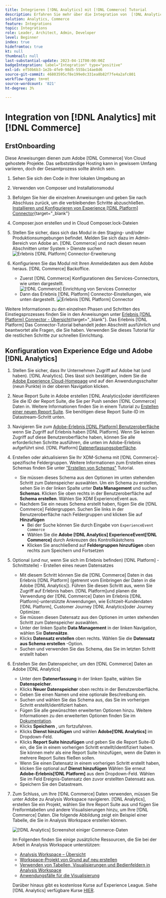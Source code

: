 ```yaml
---
title: Integrieren [!DNL Analytics] mit [!DNL Commerce] Tutorial
description: Erfahren Sie mehr über die Integration von  [!DNL Analytics]  mit  [!DNL Commerce].
solution: Analytics, Commerce
feature: Integrations
topic: Integrations
role: Leader, Architect, Admin, Developer
level: Beginner
index: true
hidefromtoc: true
kt: null
thumbnail: null
last-substantial-update: 2023-04-11T00:00:00Z
badgeIntegration: label="Integration" type="positive"
exl-id: ef50b6b3-1e2b-4fe9-98d5-555bc14ae8d6
source-git-commit: 46803595cf8e199e0c331ea8b82f7fe4a2afc801
workflow-type: tm+mt
source-wordcount: '821'
ht-degree: 3%

---
```


# Integration von [!DNL Analytics] mit [!DNL Commerce]

## ErstOnboarding

Diese Anweisungen dienen zum Adobe [!DNL Commerce] Von Cloud gehostete Projekte. Das selbstständige Hosting kann in gewissem Umfang variieren, doch der Gesamtprozess sollte ähnlich sein.

1. Sehen Sie sich den Code in Ihrer lokalen Umgebung an
1. Verwenden von Composer und Installationsmodul
1. Befolgen Sie hier die einzelnen Anweisungen und geben Sie nach Abschluss zurück, um die verbleibenden Schritte abzuschließen.
   [Installieren und Konfigurieren von Experience [!DNL Platform] Connector](https://experienceleague.adobe.com/docs/commerce-merchant-services/experience-platform-connector/fundamentals/install.html){target="_blank"}


1. Composer.json erstellen und in Cloud Composer.lock-Dateien
1. Stellen Sie sicher, dass sich das Modul in den Staging- und/oder Produktionsumgebungen befindet. Melden Sie sich dazu im Admin-Bereich von Adobe an. [!DNL Commerce] und nach diesen neuen Abschnitten unter System > Dienste suchen
   ![Erlebnis [!DNL Platform] Connector-Erweiterung](./assets/analytics-commerce/admin-view-experience-platform-commector-extension.png)

1. Konfigurieren Sie das Modul mit Ihren Anmeldedaten aus dem Adobe heraus. [!DNL Commerce] Backoffice.
   * Zuerst [!DNL Commerce] Konfigurationen des Services-Connectors, wie unten dargestellt.
     ![[!DNL Commerce] Einrichtung von Services Connector](./assets/analytics-commerce/commerce-services-connector-setup.png)
   * Dann das Erlebnis [!DNL Platform] Connector-Einstellungen, wie unten dargestellt.
     ![Erlebnis [!DNL Platform] Connector](./assets/analytics-commerce/experience-platform-connector.png)

Weitere Informationen zu den einzelnen Phasen und Schritten des Einstiegsprozesses finden Sie in den Anweisungen unter [Erlebnis [!DNL Platform] Connector - Übersicht](https://experienceleague.adobe.com/docs/commerce-merchant-services/experience-platform-connector/overview.html?lang=de){target="_blank"}. Das Erlebnis [!DNL Platform] Das Connector-Tutorial behandelt jeden Abschnitt ausführlich und beantwortet alle Fragen, die Sie haben. Verwenden Sie dieses Tutorial für die restlichen Schritte zur schnellen Einrichtung.

## Konfiguration von Experience Edge und Adobe [!DNL Analytics]

1. Stellen Sie sicher, dass Ihr Unternehmen Zugriff auf Adobe hat (und haben). [!DNL Analytics]. Dies lässt sich bestätigen, indem Sie die [Adobe Experience Cloud-Homepage](https://experience.adobe.com/) und auf den Anwendungsschalter (neun Punkte) in der oberen Navigation klicken.

1. Neue Report Suite in Adobe erstellen [!DNL Analytics]oder identifizieren Sie die ID der Report Suite, die Sie per Push senden [!DNL Commerce] Daten in. Weitere Informationen finden Sie in einem Tutorial zu [Erstellen einer neuen Report Suite](https://experienceleague.adobe.com/docs/analytics-learn/tutorials/intro-to-analytics/analytics-basics/understanding-and-creating-report-suites.html?lang=de). Sie benötigen diese Report Suite-ID im Datastream-Schritt unten.

1. Navigieren Sie zum [Adobe-Erlebnis [!DNL Platform] Benutzeroberfläche](https://platform.adobe.com) wenn Sie Zugriff auf Erlebnis haben [!DNL Platform]. Wenn Sie keinen Zugriff auf diese Benutzeroberfläche haben, können Sie alle erforderlichen Schritte ausführen, die unten im Adobe-Erlebnis aufgeführt sind. [!DNL Platform] [Datenerfassungsoberfläche](https://experience.adobe.com/#/data-collection).

1. Erstellen oder aktualisieren Sie Ihr XDM-Schema mit [!DNL Commerce]-spezifische Feldergruppen. Weitere Informationen zum Erstellen eines Schemas finden Sie unter [&quot;Erstellen von Schemas&quot;](https://experienceleague.adobe.com/docs/platform-learn/tutorials/schemas/create-schemas.html?lang=de) Tutorial.
   * Sie müssen dieses Schema aus den Optionen im unten stehenden Schritt zum Datenspeicher auswählen. Um ein Schema zu erstellen, sehen Sie in der linken Spalte unter **Data Management** und suchen **Schemas**. Klicken Sie oben rechts in der Benutzeroberfläche auf **Schema erstellen**. Wählen Sie XDM ExperienceEvent aus.
   * Nachdem Sie ein neues Schema erstellt haben, fügen Sie die [!DNL Commerce] Feldergruppen. Suchen Sie links in der Benutzeroberfläche nach Feldergruppen und klicken Sie auf **Hinzufügen**
      * Bei der Suche können Sie durch Eingabe von `ExperienceEvent Commerce`
      * Wählen Sie die **Adobe [!DNL Analytics] ExperienceEvent[!DNL Commerce]** durch Ankreuzen des Kontrollkästchens
      * Klicken Sie anschließend auf **Feldergruppen hinzufügen** oben rechts zum Speichern und Fortsetzen

1. Optional (und nur, wenn Sie sich im Erlebnis befinden) [!DNL Platform] -Schnittstelle) - Erstellen eines neuen Datensatzes
   * Mit diesem Schritt können Sie die [!DNL Commerce] Daten in das Erlebnis [!DNL Platform] (getrennt vom Einbringen der Daten in die Adobe [!DNL Analytics]). Führen Sie diesen Schritt aus, wenn Sie Zugriff auf Erlebnis haben. [!DNL Platform]und planen die Verwendung der [!DNL Commerce] Daten im Erlebnis [!DNL Platform]-unterstützte Anwendungen, wie Echtzeit-Kundendaten [!DNL Platform], Customer Journey [!DNL Analytics]oder Journey Optimizer.
   * Sie müssen diesen Datensatz aus den Optionen im unten stehenden Schritt zum Datenspeicher auswählen.
   * Unter der linken Spalte **Data Management** in der linken Navigation, wählen Sie **Datensätze**.
   * Klicks **Datensatz erstellen** oben rechts. Wählen Sie die **Datensatz aus Schema erstellen** -Option.
   * Suchen und verwenden Sie das Schema, das Sie im letzten Schritt erstellt haben

1. Erstellen Sie den Datenspeicher, um den [!DNL Commerce] Daten an Adobe [!DNL Analytics]
   * Unter dem **Datenerfassung** in der linken Spalte, wählen Sie **Datenspeicher**.
   * Klicks **Neuer Datenspeicher** oben rechts in der Benutzeroberfläche.
   * Geben Sie einen Namen und eine optionale Beschreibung ein.
   * Suchen und wählen Sie das Schema aus, das Sie im vorherigen Schritt erstellt/identifiziert haben.
   * Fügen Sie alle gewünschten erweiterten Optionen hinzu. Weitere Informationen zu den erweiterten Optionen finden Sie im [Dokumentation](https://experienceleague.adobe.com/docs/experience-platform/datastreams/configure.html?lang=de).
   * Klicks **Speichern** , um fortzufahren.
   * Klicks **Dienst hinzufügen** und wählen **Adobe[!DNL Analytics]** im Dropdown-Feld.
   * Klicks **Report Suite hinzufügen** und geben Sie die Report Suite-ID ein, die Sie in einem vorherigen Schritt erstellt/identifiziert haben. Sie können mehr als eine Report Suite hinzufügen, wenn die Daten in mehrere Report Suites fließen sollen.
   * Wenn Sie einen Datensatz in einem vorherigen Schritt erstellt haben, klicken Sie optional auf **Dienst hinzufügen** Wählen Sie erneut **Adobe-Erlebnis[!DNL Platform]** aus dem Dropdown-Feld. Wählen Sie im Feld Ereignis-Datensatz den zuvor erstellten Datensatz aus.
   * Speichern Sie den Datastream.

1. Zum Schluss, um Ihre [!DNL Commerce] Daten verwenden, müssen Sie unter Adobe zu Analysis Workspace navigieren. [!DNL Analytics], erstellen Sie ein Projekt, wählen Sie Ihre Report Suite aus und fügen Sie Freiformtabellen und andere Visualisierungen hinzu, um Ihre [!DNL Commerce] Daten. Die folgende Abbildung zeigt ein Beispiel einer Tabelle, die Sie in Analysis Workspace erstellen können.

   ![[!DNL Analytics] Screenshot einiger Commerce-Daten](./assets/analytics-commerce/analytics-screenshot-commerce-items.png)

   Im Folgenden finden Sie einige zusätzliche Ressourcen, die Sie bei der Arbeit in Analysis Workspace unterstützen:

   * [Analysis Workspace – Übersicht](https://experienceleague.adobe.com/docs/analytics-learn/tutorials/analysis-workspace/analysis-workspace-basics/analysis-workspace-overview.html)
   * [Workspace-Projekt von Grund auf neu erstellen](https://experienceleague.adobe.com/docs/analytics-learn/tutorials/analysis-workspace/analysis-workspace-basics/building-a-workspace-project-from-scratch.html)
   * [Verwenden von Tabellen, Visualisierungen und Bedienfeldern in Analysis Workspace](https://experienceleague.adobe.com/docs/analytics-learn/tutorials/analysis-workspace/using-panels/using-tables-visualizations-and-panels.html)
   * [Anwendungsfälle für die Visualisierung](https://experienceleague.adobe.com/docs/analytics-learn/tutorials/analysis-workspace/visualizations/visualization-use-cases.html)

   Darüber hinaus gibt es kostenlose Kurse auf Experience League. Siehe [!DNL Analytics] verfügbare Kurse [HIER](https://experienceleague.adobe.com/?lang=en&amp;Solution=Analytics#courses).
